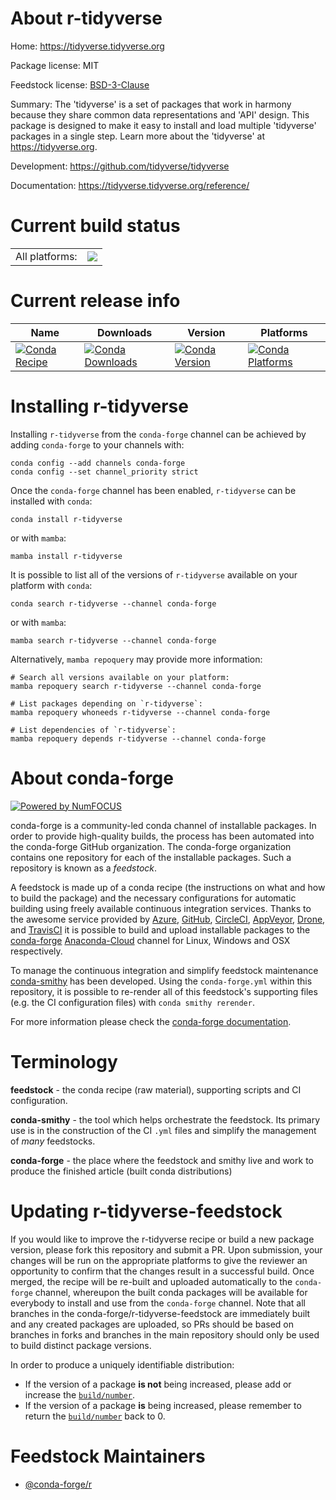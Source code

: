 About r-tidyverse
=================

Home: https://tidyverse.tidyverse.org

Package license: MIT

Feedstock license: [BSD-3-Clause](https://github.com/conda-forge/r-tidyverse-feedstock/blob/main/LICENSE.txt)

Summary: The 'tidyverse' is a set of packages that work in harmony because they share common data representations and 'API' design. This package is designed to make it easy to install and load multiple 'tidyverse' packages in a single step. Learn more about the 'tidyverse' at <https://tidyverse.org>.

Development: https://github.com/tidyverse/tidyverse

Documentation: https://tidyverse.tidyverse.org/reference/

Current build status
====================


<table><tr><td>All platforms:</td>
    <td>
      <a href="https://dev.azure.com/conda-forge/feedstock-builds/_build/latest?definitionId=1735&branchName=main">
        <img src="https://dev.azure.com/conda-forge/feedstock-builds/_apis/build/status/r-tidyverse-feedstock?branchName=main">
      </a>
    </td>
  </tr>
</table>

Current release info
====================

| Name | Downloads | Version | Platforms |
| --- | --- | --- | --- |
| [![Conda Recipe](https://img.shields.io/badge/recipe-r--tidyverse-green.svg)](https://anaconda.org/conda-forge/r-tidyverse) | [![Conda Downloads](https://img.shields.io/conda/dn/conda-forge/r-tidyverse.svg)](https://anaconda.org/conda-forge/r-tidyverse) | [![Conda Version](https://img.shields.io/conda/vn/conda-forge/r-tidyverse.svg)](https://anaconda.org/conda-forge/r-tidyverse) | [![Conda Platforms](https://img.shields.io/conda/pn/conda-forge/r-tidyverse.svg)](https://anaconda.org/conda-forge/r-tidyverse) |

Installing r-tidyverse
======================

Installing `r-tidyverse` from the `conda-forge` channel can be achieved by adding `conda-forge` to your channels with:

```
conda config --add channels conda-forge
conda config --set channel_priority strict
```

Once the `conda-forge` channel has been enabled, `r-tidyverse` can be installed with `conda`:

```
conda install r-tidyverse
```

or with `mamba`:

```
mamba install r-tidyverse
```

It is possible to list all of the versions of `r-tidyverse` available on your platform with `conda`:

```
conda search r-tidyverse --channel conda-forge
```

or with `mamba`:

```
mamba search r-tidyverse --channel conda-forge
```

Alternatively, `mamba repoquery` may provide more information:

```
# Search all versions available on your platform:
mamba repoquery search r-tidyverse --channel conda-forge

# List packages depending on `r-tidyverse`:
mamba repoquery whoneeds r-tidyverse --channel conda-forge

# List dependencies of `r-tidyverse`:
mamba repoquery depends r-tidyverse --channel conda-forge
```


About conda-forge
=================

[![Powered by
NumFOCUS](https://img.shields.io/badge/powered%20by-NumFOCUS-orange.svg?style=flat&colorA=E1523D&colorB=007D8A)](https://numfocus.org)

conda-forge is a community-led conda channel of installable packages.
In order to provide high-quality builds, the process has been automated into the
conda-forge GitHub organization. The conda-forge organization contains one repository
for each of the installable packages. Such a repository is known as a *feedstock*.

A feedstock is made up of a conda recipe (the instructions on what and how to build
the package) and the necessary configurations for automatic building using freely
available continuous integration services. Thanks to the awesome service provided by
[Azure](https://azure.microsoft.com/en-us/services/devops/), [GitHub](https://github.com/),
[CircleCI](https://circleci.com/), [AppVeyor](https://www.appveyor.com/),
[Drone](https://cloud.drone.io/welcome), and [TravisCI](https://travis-ci.com/)
it is possible to build and upload installable packages to the
[conda-forge](https://anaconda.org/conda-forge) [Anaconda-Cloud](https://anaconda.org/)
channel for Linux, Windows and OSX respectively.

To manage the continuous integration and simplify feedstock maintenance
[conda-smithy](https://github.com/conda-forge/conda-smithy) has been developed.
Using the ``conda-forge.yml`` within this repository, it is possible to re-render all of
this feedstock's supporting files (e.g. the CI configuration files) with ``conda smithy rerender``.

For more information please check the [conda-forge documentation](https://conda-forge.org/docs/).

Terminology
===========

**feedstock** - the conda recipe (raw material), supporting scripts and CI configuration.

**conda-smithy** - the tool which helps orchestrate the feedstock.
                   Its primary use is in the construction of the CI ``.yml`` files
                   and simplify the management of *many* feedstocks.

**conda-forge** - the place where the feedstock and smithy live and work to
                  produce the finished article (built conda distributions)


Updating r-tidyverse-feedstock
==============================

If you would like to improve the r-tidyverse recipe or build a new
package version, please fork this repository and submit a PR. Upon submission,
your changes will be run on the appropriate platforms to give the reviewer an
opportunity to confirm that the changes result in a successful build. Once
merged, the recipe will be re-built and uploaded automatically to the
`conda-forge` channel, whereupon the built conda packages will be available for
everybody to install and use from the `conda-forge` channel.
Note that all branches in the conda-forge/r-tidyverse-feedstock are
immediately built and any created packages are uploaded, so PRs should be based
on branches in forks and branches in the main repository should only be used to
build distinct package versions.

In order to produce a uniquely identifiable distribution:
 * If the version of a package **is not** being increased, please add or increase
   the [``build/number``](https://docs.conda.io/projects/conda-build/en/latest/resources/define-metadata.html#build-number-and-string).
 * If the version of a package **is** being increased, please remember to return
   the [``build/number``](https://docs.conda.io/projects/conda-build/en/latest/resources/define-metadata.html#build-number-and-string)
   back to 0.

Feedstock Maintainers
=====================

* [@conda-forge/r](https://github.com/conda-forge/r/)

